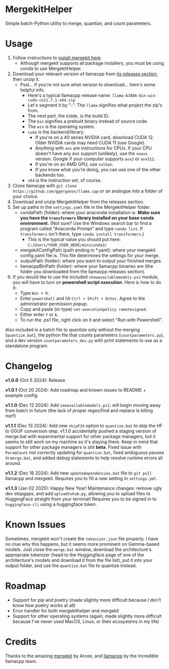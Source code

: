 # MergekitHelper
Simple batch-Python utility to merge, quantize, and count parameters.

# Usage

1. Follow instructions to [install mergekit here](https://github.com/arcee-ai/mergekit/tree/main?tab=readme-ov-file#installation).
	- Although mergekit supports all package installers, you must be using conda to use MergekitHelper.
2. Download your relevant version of llamacpp from [its releases section](https://github.com/ggerganov/llama.cpp/releases/), then unzip it.
	- Psst... if you're not sure what version to download... here's some helpful info.
    	- Here's a typical llamacpp release name: `llama-b3886-bin-win-cuda-cu11.7.1-x64.zip`
    	- Let's segment it by "-". The `llama` signifies what project the zip's from.
    	- The next part, the `b3886`, is the build ID.
    	- The `bin` signifies a prebuilt binary instead of source code.
    	- The `win` is the operating system.
    	- `cuda` is the backend/library.
        	- If you're on a 40 series NVIDIA card, download CUDA 12. Older NVIDIA cards may need CUDA 11 (use Google).
        	- Anything with `avx` are instructions for CPUs. If your CPU doesn't have any avx support (unlikely), use the `noavx` version. Google if your computer supports `avx2` or `avx512`.
        	- If you're on an AMD GPU, use `vulkan`.
        	- If you know what you're doing, you can use one of the other backends too.
    	- `x64` is the instruction set, of course.
3. Clone llamacpp with `git clone https://github.com/ggerganov/llama.cpp` or an analogue into a folder of your choice.
4. Download and unzip MergekitHelper from the releases section.
5. Set up paths in the `settings.yaml` file in the MergekitHelper folder.
	- condaPath (folder): where your anaconda installation is. **Make sure you have the `transformers` library installed on your base conda environment.** (Not sure? Use the Windows search bar to find a program called "Anaconda Prompt" and type `conda list`. If `transformers` isn't there, type `conda install transformers`.)
		- This is the typical value you should put here: `C:/Users/YOUR_USER_HERE/miniconda3/`
	- mergekitConfigPath (path ending in *.yaml): where your mergekit config.yaml file is. This file determines the settings for your merge.
	- outputPath (folder): where you want to output your finished merges.
	- llamacppBinPath (folder): where your llamacpp binaries are (the folder you downloaded from the llamacpp releases section).
6. If you would like to use the included `showavailablemodels.ps1` module, you will have to turn on **powershell script execution**. Here is how to do it:
	- Type `Win + R`.
	- Enter `powershell` and hit `Ctrl + Shift + Enter`. Agree to the administrator permission popup.
	- Copy and paste (or type) `set-executionpolicy remotesigned`.
	- Either enter `Y` or `A`.
	- To run the .ps1 file, right click on it and select "Run with Powershell".

Also included is a batch file to quantize only without the merging  (`quantize.bat`), the python file that counts parameters (`countparameters.py`), and a dev version `countparameters_dev.py` with print statements to use as a standalone program.

# Changelog
**v1.0.0** (Oct 5 2024): Release

**v1.0.1** (Oct 20 2024): Add roadmap and known issues to README + example config

**v1.1.0** (Dec 12 2024): Add `seeavailablemodels.ps1`: will begin moving away from batch in future (the lack of proper regex/find and replace is killing me!!)

**v1.1.1** (Dec 13 2024): Add new `skipF16` option to `quantize.bat` to skip the HF to GGUF conversion step. v1.1.0 accidentally pushed a staging version of merge.bat with experimental support for other package managers, but it seems to still work on my machine so it's staying there. Keep in mind that support for other package managers is still **beta**. Fixed issue with `ParamCount` not correctly updating for `quantize.bat`, fixed ambiguous pauses in `merge.bat`, and added debug statements to help resolve runtime errors all around.

**v1.1.2** (Dec 16 2024): Add new `updatedependencies.bat` file to `git pull` llamacpp and mergekit. Requires you to fill a new setting in `settings.yml`. 

**v1.1.3** (Jan 02 2025): Happy New Year! Maintenance changes: remove ugly dev stopgaps, and add `uploadtohub.py`, allowing you to upload files to HuggingFace straight from your terminal! Requires you to be signed in to `huggingface-cli` using a huggingface token.

# Known Issues
Sometimes, mergekit won't create the `tokenizer.json` file properly. I have no clue why this happens, but it seems more prominent on Gemma-based models. Just close the `merge.bat` window, download the architecture's appropriate tokenizer (head to the Huggingface page of one of the architecture's models and download it from the file list), put it into your output folder, and use the `quantize.bat` file to quantize instead.

# Roadmap

- Support for pip and poetry (made slightly more difficult because I don't know how poetry works at all)
- Error handler for both mergekithelper and mergekit
- Support for other operating systems (again, made slightly more difficult because I've never used MacOS, Linux, or their ecosystems in my life)

# Credits

Thanks to the amazing [mergekit](https://github.com/arcee-ai/mergekit/) by Arcee, and [llamacpp](https://github.com/ggerganov/llama.cpp) by the incredible llamacpp team.
